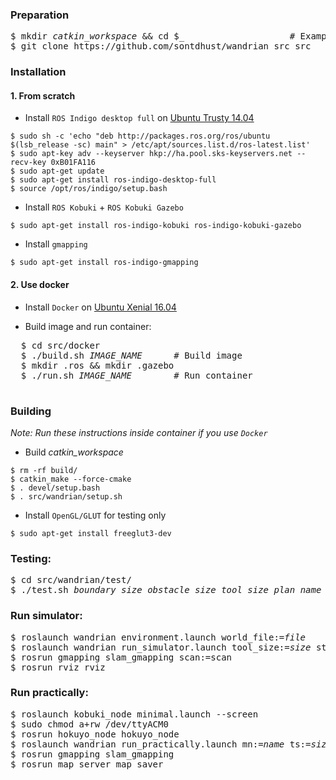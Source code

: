 ### Preparation
<pre>
$ mkdir <i>catkin_workspace</i> && cd $_                    # Example: mkdir wandrian && cd $_
$ git clone https://github.com/sontdhust/wandrian_src src   # Clone repository and rename to `src`
</pre>

### Installation
#### 1. From scratch
  - Install `ROS Indigo desktop full` on [Ubuntu Trusty 14.04][1]
  ```
  $ sudo sh -c 'echo "deb http://packages.ros.org/ros/ubuntu $(lsb_release -sc) main" > /etc/apt/sources.list.d/ros-latest.list'
  $ sudo apt-key adv --keyserver hkp://ha.pool.sks-keyservers.net --recv-key 0xB01FA116
  $ sudo apt-get update
  $ sudo apt-get install ros-indigo-desktop-full
  $ source /opt/ros/indigo/setup.bash
  ```

  - Install `ROS Kobuki` + `ROS Kobuki Gazebo`
  ```
  $ sudo apt-get install ros-indigo-kobuki ros-indigo-kobuki-gazebo
  ```

  - Install `gmapping`
  ```
  $ sudo apt-get install ros-indigo-gmapping
  ```

#### 2. Use docker
  - Install `Docker` on [Ubuntu Xenial 16.04][2]

  - Build image and run container:
  <pre>
  $ cd src/docker
  $ ./build.sh <i>IMAGE_NAME</i>      # Build image
  $ mkdir .ros && mkdir .gazebo
  $ ./run.sh <i>IMAGE_NAME</i>        # Run container
  </pre>

### Building
_Note: Run these instructions inside container if you use `Docker`_
  - Build <i>catkin_workspace</i>
  ```
  $ rm -rf build/
  $ catkin_make --force-cmake
  $ . devel/setup.bash
  $ . src/wandrian/setup.sh
  ```

  - Install `OpenGL/GLUT` for testing only
  ```
  $ sudo apt-get install freeglut3-dev
  ```

### Testing:
<pre>
$ cd src/wandrian/test/
$ ./test.sh <i>boundary_size</i> <i>obstacle_size</i> <i>tool_size</i> <i>plan_name</i>
</pre>

### Run simulator:
<pre>
$ roslaunch wandrian environment.launch world_file:=<i>file</i>
$ roslaunch wandrian run_simulator.launch tool_size:=<i>size</i> starting_point_x:=<i>x</i> starting_point_y:=<i>y</i> plan_name:=<i>name</i>
$ rosrun gmapping slam_gmapping scan:=scan
$ rosrun rviz rviz
</pre>

### Run practically:
<pre>
$ roslaunch kobuki_node minimal.launch --screen
$ sudo chmod a+rw /dev/ttyACM0
$ rosrun hokuyo_node hokuyo_node
$ roslaunch wandrian run_practically.launch mn:=<i>name</i> ts:=<i>size</i> sp_x:=<i>x</i> sp_y:=<i>y</i> pn:=<i>name</i> lv:=<i>velocity</i> pav:=<i>velocity</i> nav:=<i>velocity</i> l_cr:=<i>rate</i> l_af:=<i>factor</i> e_rd:=<i>epsilon</i> e_md:=<i>epsilon</i> e_p:=<i>epsilon</i> d_lp:=<i>deviation</i> d_ap:=<i>deviation</i> t_lsc:=<i>threshold</i> t_asc:=<i>threshold</i>
$ rosrun gmapping slam_gmapping
$ rosrun map_server map_saver
</pre>

[1]: http://wiki.ros.org/indigo/Installation/Ubuntu
[2]: https://docs.docker.com/engine/installation/linux/ubuntulinux/
